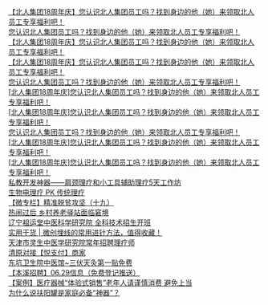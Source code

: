   
[【北人集团18周年庆】您认识北人集团员工吗？找到身边的他（她）来领取北人员工专享福利吧！](http://www.dianyue.me/archives/029/hej2x2bu5cyjtekq/)  
[您认识北人集团员工吗？找到身边的他（她）来领取北人员工专享福利吧！](http://www.dianyue.me/archives/217/siiqc60vxczvz0jx/)  
[【北人集团18周年庆】您认识北人集团员工吗？找到身边的他（她）来领取北人员工专享福利吧！](http://www.dianyue.me/archives/005/yzggi3c243xdazpw/)  
[【北人集团18周年庆】您认识北人集团员工吗？找到身边的他（她）来领取北人员工专享福利吧！](http://www.dianyue.me/archives/945/ph2p4hhnrkmcz5gn/)  
[您认识北人集团员工吗？找到身边的他（她）来领取北人员工专享福利吧！](http://www.dianyue.me/archives/218/esq2n4a3hsb3l23q/)  
[[北人集团18周年庆]您认识北人集团员工吗？找到身边的他（她）来领取北人员工专享福利吧！](http://www.dianyue.me/archives/541/9uxvp8a0jb4ymsqk/)  
[[北人集团18周年庆]您认识北人集团员工吗？找到身边的他（她）来领取北人员工专享福利吧！](http://www.dianyue.me/archives/543/ggfjzc2rxf88hfdr/)  
[您认识北人集团员工吗？找到身边的他（她）来领取北人员工专享福利吧！](http://www.dianyue.me/archives/215/pxdcdkjf54jaypj3/)  
[[北人集团18周年庆]您认识北人集团员工吗？找到身边的他（她）来领取北人员工专享福利吧！](http://www.dianyue.me/archives/562/t2aye04jv34m1nkb/)  
[[北人集团18周年庆]您认识北人集团员工吗？找到身边的他（她）来领取北人员工专享福利吧！](http://www.dianyue.me/archives/525/03l85cco3yykejv9/)  
[私教开发神器——肩颈理疗和小工具辅助理疗5天工作坊](http://www.dianyue.me/archives/611/u58sb7odcsu6bida/)  
[生物电理疗 PK 传统理疗](http://www.dianyue.me/archives/134/patmc9p4yp3amc9a/)  
[【微专栏】精准脱贫攻坚（十九）](http://www.dianyue.me/archives/225/jro3arh5n0p0e7cl/)  
[热闹过后 乡村养老驿站面临窘境](http://www.dianyue.me/archives/002/7qn0xzihzfdm8u3c/)  
[辽宁祖运堂中医科学研究院 全科技术招生开班](http://www.dianyue.me/archives/186/az8ge7y43jmlxo9k/)  
[实用干货 | 微创埋线的常用进针方法，值得收藏！](http://www.dianyue.me/archives/952/v6d5ycggc66zy2p5/)  
[天津市灵生中医学研究院常年招聘理疗师](http://www.dianyue.me/archives/391/6qnw2gjsh3dyxoze/)  
[清原对接【悦支付】商家](http://www.dianyue.me/archives/816/iscz05is9sit7ewl/)  
[东坑卫生院中医馆~三伏天灸第一贴免费](http://www.dianyue.me/archives/099/s2rpf68giahv4f5z/)  
[【本溪招聘】06.29信息（免费登记推送）](http://www.dianyue.me/archives/305/o5pyxzdslvm1m2bi/)  
[【案例】医疗器械“体验式销售”老年人请谨慎消费 避免上当](http://www.dianyue.me/archives/854/7m47oz25v2mb756p/)  
[为什么说扶阳罐是家庭必备“神器”？](http://www.dianyue.me/archives/077/eav7i4r4x6seb32g/)